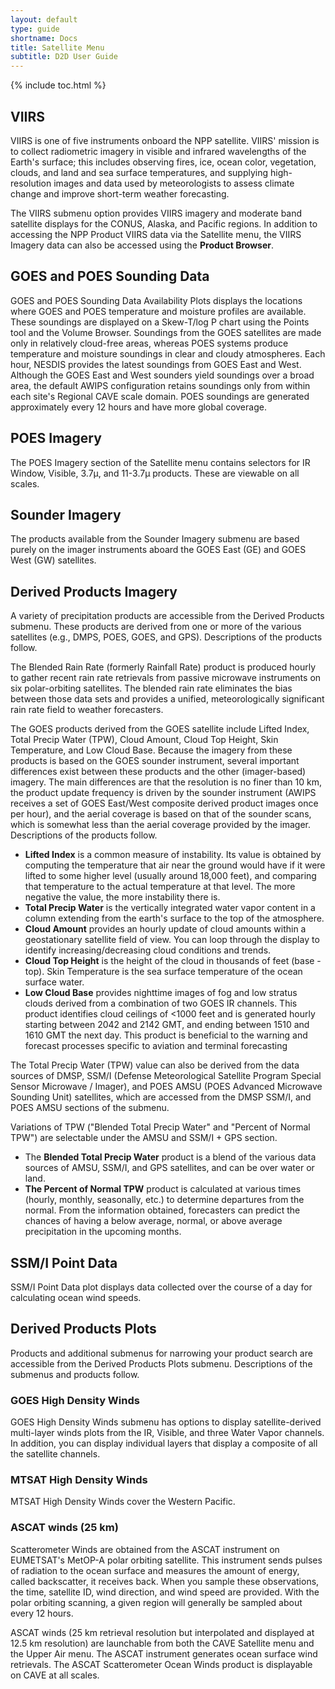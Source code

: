 ```yaml
---
layout: default
type: guide
shortname: Docs
title: Satellite Menu
subtitle: D2D User Guide
---
```


{% include toc.html %}

## VIIRS

VIIRS is one of five instruments onboard the NPP satellite. VIIRS' mission is to collect radiometric imagery in visible and infrared wavelengths of the Earth's surface; this includes observing fires, ice, ocean color, vegetation, clouds, and land and sea surface temperatures, and supplying high-resolution images and data used by meteorologists to assess climate change and improve short-term weather forecasting.

The VIIRS submenu option provides VIIRS imagery and moderate band satellite displays for the
CONUS, Alaska, and Pacific regions.  In addition to accessing the NPP Product VIIRS data via the Satellite menu, the VIIRS Imagery data can also be accessed using the **Product Browser**.

## GOES and POES Sounding Data

GOES and POES Sounding Data Availability Plots displays the locations where GOES and POES temperature and moisture profiles are available. These soundings are displayed on a Skew-T/log P chart using the Points tool and the Volume Browser. Soundings from the GOES satellites are made only in relatively cloud-free areas, whereas POES systems produce temperature and moisture soundings in clear and cloudy atmospheres. Each hour, NESDIS provides the latest soundings from GOES East and West. Although the GOES East and West sounders yield soundings over a broad area, the default AWIPS configuration retains soundings only from within each site's Regional CAVE scale domain. POES soundings are generated approximately every 12 hours and have more global coverage.


## POES Imagery

The POES Imagery section of the Satellite menu contains selectors for IR Window, Visible, 3.7µ, and 11-3.7µ products. These are viewable on all scales.


## Sounder Imagery

The products available from the Sounder Imagery submenu are based purely on the imager instruments aboard the GOES East (GE) and GOES West (GW) satellites.


## Derived Products Imagery

A variety of precipitation products are accessible from the Derived Products submenu. These products are derived from one or more of the various satellites (e.g., DMPS, POES, GOES, and GPS). Descriptions of the products follow.

The Blended Rain Rate (formerly Rainfall Rate) product is produced hourly to gather recent rain rate retrievals from passive microwave instruments on six polar-orbiting satellites. The blended rain rate eliminates the bias between those data sets and provides a unified, meteorologically significant rain rate field to weather forecasters.

The GOES products derived from the GOES satellite include Lifted Index, Total Precip Water (TPW), Cloud Amount, Cloud Top Height, Skin Temperature, and Low Cloud Base. Because the imagery from these products is based on the GOES sounder instrument, several important differences exist between these products and the other (imager-based) imagery. The main differences are that the resolution is no finer than 10 km, the product update frequency is driven by the sounder instrument (AWIPS receives a set of GOES East/West composite derived product images once per hour), and the aerial coverage is based on that of the sounder scans, which is somewhat less than the aerial coverage provided by the imager. Descriptions of the products follow.

* **Lifted Index** is a common measure of instability. Its value is obtained by computing the temperature that air near the ground would have if it were lifted to some higher level (usually around 18,000 feet), and comparing that temperature to the actual temperature at that level. The more negative the value, the more instability there is.
* **Total Precip Water** is the vertically integrated water vapor content in a column extending from the earth's surface to the top of the atmosphere.
* **Cloud Amount** provides an hourly update of cloud amounts within a geostationary satellite field of view. You can loop through the display to identify increasing/decreasing cloud conditions and trends.
* **Cloud Top Height** is the height of the cloud in thousands of feet (base - top). Skin Temperature is the sea surface temperature of the ocean surface water.
* **Low Cloud Base** provides nighttime images of fog and low stratus clouds derived from a combination of two GOES IR channels. This product identifies cloud ceilings of <1000 feet and is generated hourly starting between 2042 and 2142 GMT, and ending between 1510 and 1610 GMT the next day. This product is beneficial to the warning and forecast processes specific to aviation and terminal forecasting

The Total Precip Water (TPW) value can also be derived from the data sources of DMSP, SSM/I (Defense Meteorological Satellite Program Special Sensor Microwave / Imager), and POES AMSU (POES Advanced Microwave Sounding Unit) satellites, which are accessed from the DMSP SSM/I, and POES AMSU sections of the submenu.

Variations of TPW ("Blended Total Precip Water" and "Percent of Normal TPW") are selectable
under the AMSU and SSM/I + GPS section.

* The **Blended Total Precip Water** product is a blend of the various data sources of AMSU,
SSM/I, and GPS satellites, and can be over water or land.
* **The Percent of Normal TPW** product is calculated at various times (hourly, monthly,
seasonally, etc.) to determine departures from the normal. From the information obtained,
forecasters can predict the chances of having a below average, normal, or above average
precipitation in the upcoming months.


## SSM/I Point Data

SSM/I Point Data plot displays data collected over the course of a day for calculating ocean wind speeds.



## Derived Products Plots

Products and additional submenus for narrowing your product search are accessible from the Derived Products Plots submenu. Descriptions of the submenus and products follow.

### GOES High Density Winds

GOES High Density Winds submenu has options to display satellite-derived multi-layer winds plots from the IR, Visible, and three Water Vapor channels. In addition, you can display individual layers that display a composite of all the satellite channels.

### MTSAT High Density Winds

MTSAT High Density Winds cover the Western Pacific.

### ASCAT winds (25 km)

Scatterometer Winds are obtained from the ASCAT instrument on EUMETSAT's MetOP-A polar orbiting satellite. This instrument sends pulses of radiation to the ocean surface and measures the amount of energy, called backscatter, it receives back. When you sample these observations, the time, satellite ID, wind direction, and wind speed are provided. With the polar orbiting scanning, a given region will generally be sampled about every 12 hours.

ASCAT winds (25 km retrieval resolution but interpolated and displayed at 12.5 km resolution) are launchable from both the CAVE Satellite menu and the Upper Air menu. The ASCAT instrument generates ocean surface wind retrievals. The ASCAT Scatterometer Ocean Winds product is displayable on
CAVE at all scales.
